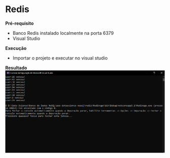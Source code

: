 # Redis

**Pré-requisito**
- Banco Redis instalado localmente na porta 6379
- Visual Studio

**Execução**
- Importar o projeto e executar no visual studio

**Resultado**
![Evidência](https://github.com/priscilakornely/pos-datascience-nosql/blob/master/redis/Img/redis.PNG)
